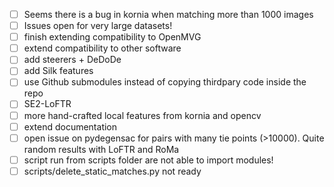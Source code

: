 - [ ] Seems there is a bug in kornia when matching more than 1000 images
- [ ] Issues open for very large datasets!
- [ ] finish extending compatibility to OpenMVG
- [ ] extend compatibility to other software
- [ ] add steerers + DeDoDe
- [ ] add Silk features
- [ ] use Github submodules instead of copying thirdpary code inside the repo
- [ ] SE2-LoFTR
- [ ] more hand-crafted local features from kornia and opencv
- [ ] extend documentation
- [ ] open issue on pydegensac for pairs with many tie points (>10000). Quite random results with LoFTR and RoMa
- [ ] script run from scripts folder are not able to import modules!
- [ ] scripts/delete_static_matches.py not ready